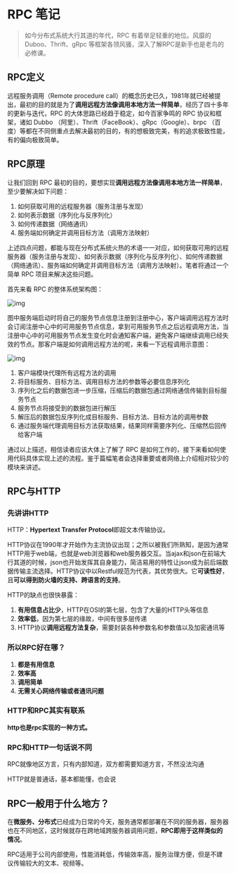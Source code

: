 # RPC 笔记

> 如今分布式系统大行其道的年代，RPC 有着举足轻重的地位。风靡的 Duboo、Thrift、gRpc 等框架各领风骚，深入了解RPC是新手也是老鸟的必修课。

## RPC定义

远程服务调用（Remote procedure call）的概念历史已久，1981年就已经被提出，最初的目的就是为了**调用远程方法像调用本地方法一样简单**，经历了四十多年的更新与迭代，RPC 的大体思路已经趋于稳定，如今百家争鸣的 RPC 协议和框架，诸如 Dubbo （阿里）、Thrift（FaceBook）、gRpc（Google）、brpc （百度）等都在不同侧重点去解决最初的目的，有的想极致完美，有的追求极致性能，有的偏向极致简单。

## RPC原理

让我们回到 RPC 最初的目的，要想实现**调用远程方法像调用本地方法一样简单**，至少要解决如下问题：

1. 如何获取可用的远程服务器（服务注册与发现）
2. 如何表示数据（序列化与反序列化）
3. 如何传递数据（网络通讯）
4. 服务端如何确定并调用目标方法（调用方法映射）

上述四点问题，都能与现在分布式系统火热的术语一一对应，如何获取可用的远程服务器（服务注册与发现）、如何表示数据（序列化与反序列化）、如何传递数据（网络通讯）、服务端如何确定并调用目标方法（调用方法映射）。笔者将通过一个简单 RPC 项目来解决这些问题。

首先来看 RPC 的整体系统架构图：

![img](https://mc-web-1259409954.cos.ap-guangzhou.myqcloud.com/MyImages/202204121622570.png)

图中服务端启动时将自己的服务节点信息注册到注册中心，客户端调用远程方法时会订阅注册中心中的可用服务节点信息，拿到可用服务节点之后远程调用方法，当注册中心中的可用服务节点发生变化时会通知客户端，避免客户端继续调用已经失效的节点。那客户端是如何调用远程方法的呢，来看一下远程调用示意图：

![img](https://mc-web-1259409954.cos.ap-guangzhou.myqcloud.com/MyImages/202204121623828.png)

1. 客户端模块代理所有远程方法的调用
2. 将目标服务、目标方法、调用目标方法的参数等必要信息序列化
3. 序列化之后的数据包进一步压缩，压缩后的数据包通过网络通信传输到目标服务节点
4. 服务节点将接受到的数据包进行解压
5. 解压后的数据包反序列化成目标服务、目标方法、目标方法的调用参数
6. 通过服务端代理调用目标方法获取结果，结果同样需要序列化、压缩然后回传给客户端

通过以上描述，相信读者应该大体上了解了 RPC 是如何工作的，接下来看如何使用代码具体实现上述的流程。鉴于篇幅笔者会选择重要或者网络上介绍相对较少的模块来讲述。

## RPC与HTTP

### 先讲讲HTTP

HTTP：**Hypertext Transfer Protocol**即超文本传输协议。

HTTP协议在1990年才开始作为主流协议出现；之所以被我们所熟知，是因为通常HTTP用于web端，也就是web浏览器和web服务器交互。当ajax和json在前端大行其道的时候，json也开始发挥其自身能力，简洁易用的特性让json成为前后端数据传输主流选择。HTTP协议中以Restful规范为代表，其优势很大。它**可读性好**，且**可以得到防火墙的支持、跨语言的支持**。

HTTP的缺点也很快暴露：

1. **有用信息占比少**，HTTP在OSI的第七层，包含了大量的HTTP头等信息
2. **效率低**，因为第七层的缘故，中间有很多层传递
3. HTTP协议**调用远程方法复杂**，需要封装各种参数名和参数值以及加密通讯等

### 所以RPC好在哪？

1. **都是有用信息**
2. **效率高**
3. **调用简单**
4. **无需关心网络传输或者通讯问题**

### HTTP和RPC其实有联系

**http也是rpc实现的一种方式。**

### RPC和HTTP一句话说不同

RPC就像地区方言，只有内部知道，双方都需要知道方言，不然没法沟通

HTTP就是普通话，基本都能懂，也会说

## RPC一般用于什么地方？

在**微服务、分布式**已经成为日常的今天，服务通常都部署在不同的服务器，服务器也在不同地区，这时候就存在跨地域跨服务器调用问题，**RPC即用于这样类似的情况**。

RPC适用于公司内部使用，性能消耗低，传输效率高，服务治理方便，但是不建议传输较大的文本、视频等。








